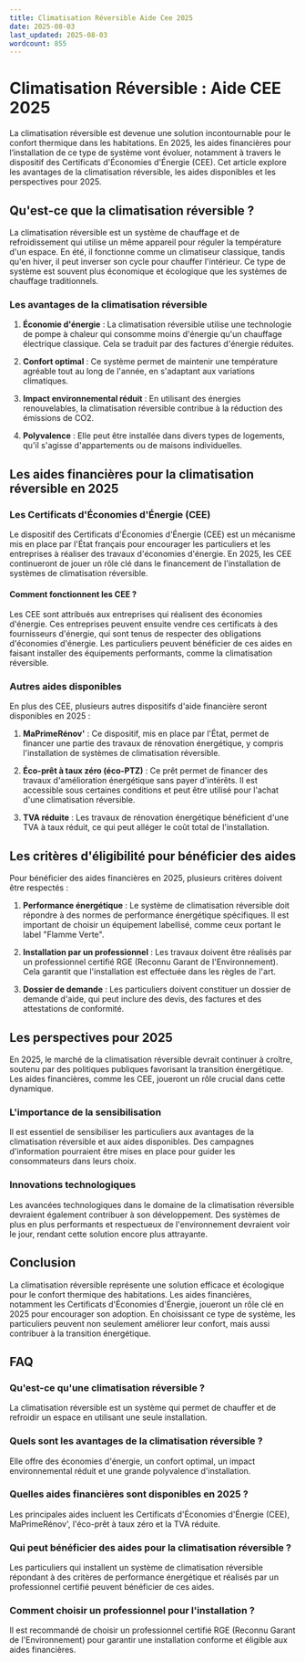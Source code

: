 ```yaml
---
title: Climatisation Réversible Aide Cee 2025
date: 2025-08-03
last_updated: 2025-08-03
wordcount: 855
---
```


# Climatisation Réversible : Aide CEE 2025

La climatisation réversible est devenue une solution incontournable pour le confort thermique dans les habitations. En 2025, les aides financières pour l’installation de ce type de système vont évoluer, notamment à travers le dispositif des Certificats d'Économies d'Énergie (CEE). Cet article explore les avantages de la climatisation réversible, les aides disponibles et les perspectives pour 2025.

## Qu'est-ce que la climatisation réversible ?

La climatisation réversible est un système de chauffage et de refroidissement qui utilise un même appareil pour réguler la température d'un espace. En été, il fonctionne comme un climatiseur classique, tandis qu'en hiver, il peut inverser son cycle pour chauffer l'intérieur. Ce type de système est souvent plus économique et écologique que les systèmes de chauffage traditionnels.

### Les avantages de la climatisation réversible

1. **Économie d'énergie** : La climatisation réversible utilise une technologie de pompe à chaleur qui consomme moins d'énergie qu'un chauffage électrique classique. Cela se traduit par des factures d'énergie réduites.

2. **Confort optimal** : Ce système permet de maintenir une température agréable tout au long de l'année, en s'adaptant aux variations climatiques.

3. **Impact environnemental réduit** : En utilisant des énergies renouvelables, la climatisation réversible contribue à la réduction des émissions de CO2.

4. **Polyvalence** : Elle peut être installée dans divers types de logements, qu'il s'agisse d'appartements ou de maisons individuelles.

## Les aides financières pour la climatisation réversible en 2025

### Les Certificats d'Économies d'Énergie (CEE)

Le dispositif des Certificats d'Économies d'Énergie (CEE) est un mécanisme mis en place par l'État français pour encourager les particuliers et les entreprises à réaliser des travaux d'économies d'énergie. En 2025, les CEE continueront de jouer un rôle clé dans le financement de l'installation de systèmes de climatisation réversible.

#### Comment fonctionnent les CEE ?

Les CEE sont attribués aux entreprises qui réalisent des économies d'énergie. Ces entreprises peuvent ensuite vendre ces certificats à des fournisseurs d'énergie, qui sont tenus de respecter des obligations d'économies d'énergie. Les particuliers peuvent bénéficier de ces aides en faisant installer des équipements performants, comme la climatisation réversible.

### Autres aides disponibles

En plus des CEE, plusieurs autres dispositifs d'aide financière seront disponibles en 2025 :

1. **MaPrimeRénov'** : Ce dispositif, mis en place par l'État, permet de financer une partie des travaux de rénovation énergétique, y compris l'installation de systèmes de climatisation réversible.

2. **Éco-prêt à taux zéro (éco-PTZ)** : Ce prêt permet de financer des travaux d'amélioration énergétique sans payer d'intérêts. Il est accessible sous certaines conditions et peut être utilisé pour l'achat d'une climatisation réversible.

3. **TVA réduite** : Les travaux de rénovation énergétique bénéficient d'une TVA à taux réduit, ce qui peut alléger le coût total de l'installation.

## Les critères d'éligibilité pour bénéficier des aides

Pour bénéficier des aides financières en 2025, plusieurs critères doivent être respectés :

1. **Performance énergétique** : Le système de climatisation réversible doit répondre à des normes de performance énergétique spécifiques. Il est important de choisir un équipement labellisé, comme ceux portant le label "Flamme Verte".

2. **Installation par un professionnel** : Les travaux doivent être réalisés par un professionnel certifié RGE (Reconnu Garant de l'Environnement). Cela garantit que l'installation est effectuée dans les règles de l'art.

3. **Dossier de demande** : Les particuliers doivent constituer un dossier de demande d'aide, qui peut inclure des devis, des factures et des attestations de conformité.

## Les perspectives pour 2025

En 2025, le marché de la climatisation réversible devrait continuer à croître, soutenu par des politiques publiques favorisant la transition énergétique. Les aides financières, comme les CEE, joueront un rôle crucial dans cette dynamique.

### L'importance de la sensibilisation

Il est essentiel de sensibiliser les particuliers aux avantages de la climatisation réversible et aux aides disponibles. Des campagnes d'information pourraient être mises en place pour guider les consommateurs dans leurs choix.

### Innovations technologiques

Les avancées technologiques dans le domaine de la climatisation réversible devraient également contribuer à son développement. Des systèmes de plus en plus performants et respectueux de l'environnement devraient voir le jour, rendant cette solution encore plus attrayante.

## Conclusion

La climatisation réversible représente une solution efficace et écologique pour le confort thermique des habitations. Les aides financières, notamment les Certificats d'Économies d'Énergie, joueront un rôle clé en 2025 pour encourager son adoption. En choisissant ce type de système, les particuliers peuvent non seulement améliorer leur confort, mais aussi contribuer à la transition énergétique.

## FAQ

### Qu'est-ce qu'une climatisation réversible ?

La climatisation réversible est un système qui permet de chauffer et de refroidir un espace en utilisant une seule installation.

### Quels sont les avantages de la climatisation réversible ?

Elle offre des économies d'énergie, un confort optimal, un impact environnemental réduit et une grande polyvalence d'installation.

### Quelles aides financières sont disponibles en 2025 ?

Les principales aides incluent les Certificats d'Économies d'Énergie (CEE), MaPrimeRénov', l'éco-prêt à taux zéro et la TVA réduite.

### Qui peut bénéficier des aides pour la climatisation réversible ?

Les particuliers qui installent un système de climatisation réversible répondant à des critères de performance énergétique et réalisés par un professionnel certifié peuvent bénéficier de ces aides.

### Comment choisir un professionnel pour l'installation ?

Il est recommandé de choisir un professionnel certifié RGE (Reconnu Garant de l'Environnement) pour garantir une installation conforme et éligible aux aides financières.